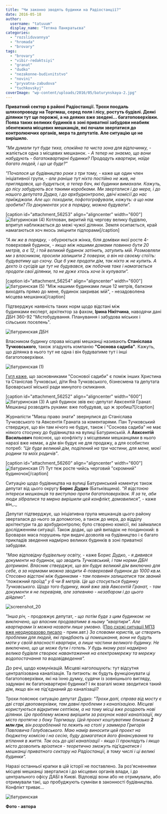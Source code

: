 ```yaml
---
title: "Чи законно зводять будинки на Радіостанції?"
date: 2016-05-18
author: 
  username: "tatuuum"
  display_name: "Тетяна Панкратьєва"
categories: 
  - "rozsliduvannya"
  - "hromada"
  - "brovary"
tags: 
  - "brovary"
  - "vibir-redaktsiyi"
  - "granat"
  - "dudko"
  - "nezakonne-budivnitstvo"
  - "novini"
  - "pryvatna-zabudova"
  - "tuchkovskyj"
coverImage: "wp-content/uploads/2016/05/baturynskaya-2.jpg"
---
```


**Приватний сектор в районі Радіостанції. Трохи поодаль шляхопроводу на Торгмаш, серед поля і лісу, ростуть будівлі. Деякі ділянки тут ще порожні, а на деяких вже зведені... багатоповерхівки. Поява таких великих будинків в зоні приватної забудови неабияк збентежила місцевих мешканців, які почали звертатися до контролюючих органів, мера та депутатів. Але ситуацію це не вирішило.**

_"Ми думали тут буде тиха, спокійна та чиста зона для відпочинку,_ - жаліється одна з місцевих мешканок. - _А тепер не знаємо, що вони набудують - багатоквартирні будинки? Продадуть квартири, наїде багато людей, і що це буде?"_

_"Почалося це будівництво роки з три тому,_ - каже ще один член ініціативної групи, - _але раніше тут ніхто постійно не жив, не приглядався, що будується, а тепер бач, які будинки вимахали. Кажуть, до лісу забудують все такими коробками. Ми зверталися і до мера, і до нашого депутата Дудка, і до архбудконтролю, двічі комісії до нас приїжджали. Але що: походили, пофотографували, кажуть: а що нам зробити? По документах усе в порядку, можна будувати"._

\[caption id="attachment\_56253" align="aligncenter" width="600"\]![батуринская (4)](https://mpz.brovary.org/wp-content/uploads/2016/05/baturynskaya-4.jpg) Котлован, виритий під чергову велику будівлю, впритул наближається до межі чужої ділянки. Земля осипається, край намагаються хоч якось зміцнити підпорами\[/caption\]

_"А як же в порядку,_ - обурюється жінка, біля домівки якої росте 4-поверховий будинок, - _якщо між нашими домами повинно бути 20 метрів, а є 12, і той великий будинок затінить, затулить мій. Розмовляли ми з власником, просили залишити 2 поверхи, а він на своєму стоїть: будуватиму що схочу. Оце б уже продати дім, так ніхто ж не купить. А дехто із сусідів ще тут не будувався, аж побачив таке і намагається продати свої ділянки, та не дуже хтось хоче їх купувати"._

\[caption id="attachment\_56254" align="aligncenter" width="600"\]![батуринская (5)](https://mpz.brovary.org/wp-content/uploads/2016/05/baturynskaya-5.jpg) "Між нашими будинками лише 12 метрів, балкони виходять прямо до мене, будинок закриває мій", - незадоволена місцева мешканка\[/caption\]

Підтверджує наявність таких норм щодо відстані між будинками експерт, архітектор за фахом, **Ірина Нікітчина**, наводячи дані ДБН 360-92 "Містобудування. Планування і забудова міських і сільських поселень".

![батуринская ДБН](https://mpz.brovary.org/wp-content/uploads/2016/05/13228115_1536857153288297_94145938_n.jpg)

Власником будинку справа місцеві мешканці називають **Станіслава Тучковського**, також згадують компанію **"Соснова садиба"**. Кажуть, що ділянка в нього тут не одна і він будуватиме тут і інші багатоповерхівки.

![батуринская (1)](https://mpz.brovary.org/wp-content/uploads/2016/05/baturynskaya-1.jpg)

[Гугл каже](https://youcontrol.com.ua/catalog/company_details/37721406/), що засновниками "Соснової садиби" є поміж інших Христина та Станіслав Тучковські, діти Яна Тучковського, бізнесмена та депутата Броварської міської ради минулого скликання.

\[caption id="attachment\_56252" align="aligncenter" width="600"\]![батуринская (3)](https://mpz.brovary.org/wp-content/uploads/2016/05/baturynskaya-3.jpg) А цей будинок звів екс-депутат Авксентій Гранат. Мешканці розводять руками: вже побудував, що ж зробиш?\[/caption\]

Журналісти "Маєш право знати" звернулися до Станіслава Тучковського та Авксентія Граната за коментарями. Пан Тучковський стверджує, що він там нічого не будує, також і "Соснова садиба" не має ніякого стосунку до будівництва на вулиці Батуринській. А **Авксентій Васильович** пояснює, що конфлікту з місцевими мешканцями в нього наразі вже немає, а дім він будує не для продажу, а для особистих потреб: _"Це буде великий дім, поділений на три частини, для мене, моєї родини та моїх родичів"_.

\[caption id="attachment\_56260" align="aligncenter" width="600"\]![батуринская (7)](https://mpz.brovary.org/wp-content/uploads/2016/05/P60505-153614.jpg) Тут теж росте чийсь черговий "скромний" будиночок\[/caption\]

Ситуацію щодо будівництва на вулиці Батуринський коментує також депутат від цього округу **Борис Дудко** (Батьківщина). _"Я відстоюю інтереси мешканців та виступаю проти багатоповерхівок. Я за те, аби люди зібралися та мирно вирішили цей конфлікт, домовилися",_ \- каже він_._

Депутат підтверджує, що ініціативна група мешканців цього району зверталася до нього за допомогою, а також до мера, до відділу архітектури та до архбудконтролю; було створено комісії, які займалися дослідженням ситуації. Також додає, що цей випадок не поодинокий: в Броварах маса порушень при видачі дозволів на будівництво і є багато прикладів зведення надмірно великих будинків в зоні приватної забудови.

_"Маю відповідну будівельну освіту,_ - каже Борис Дудко, - _я дивився документи на будинок, що зводить Тучковський, і там норми ДБН дотримані. Власник стверджує, що він будує великий дім виключно для себе, а за нормами можна зводити 4-поверховий будинок до 1000 кв.м. Стосовно відстані між будинками - там повинен залишатися так званий "пожежний проїзд" у 6 чи 8 метрів. Це що стосується будинку Тучковського. Щодо того будинку, який вже звів Авксентій Гранат, - там документи я не перевіряв, але запевняю - незабаром і до цього дійдемо"._

![screenshot_20](https://mpz.brovary.org/wp-content/uploads/2016/05/screenshot_20.png)

_"Інша річ,_ - продовжує депутат, - _що потім буде з цим будинком: не виключено, що власник продаватиме в ньому "квартири". Але квартирами їх можна назвати лише умовно._ ([Про схожі ситуації МПЗ вже неодноразово писало](https://mpz.brovary.org/yak-vidrizniti-kvartiru-vid-kimnati-u-zhitlovomu-budinku-prodovzhennya-rozsliduvannya/) - прим.авт.) _За словами юристів, це створить проблеми для людей, які придбають ці помешкання, вони не будуть мати у своїй власності квартири, а лише частини великого будинку. Не виключено, що це може бути і готель. У будь якому разі надмірно велика будівля створює навантаження на електромережу та мережу водопостачання та водовідведення"._

До речі, щодо комунікацій. Місцеві наголошують: тут відсутня централізована каналізація. Та питають: як будуть функціонувати ці багатоповерхівки, які на їхню думку, судячи із зовнішнього вигляду, задумані як багатоквартирні будинки? І як взагалі може зводитися такий дім, якщо він не під'єднаний до каналізації?

Трохи пояснює ситуацію депутат Дудко: _"Трохи далі, справа від мосту є дві старі двоповерхівки, там давні проблеми з каналізацією. Місцеві користуються відкритим септіком, а на тому місці вже роздають нові ділянки. Цю проблему можна вирішити за рахунок нової каналізації, яку місто протягне з боку Торгмашу. Цей проект коштуватиме близько **2 млн грн**, він розроблений та лежить на столі у заммера Григорія Павловича Голубовського. Маю намір виносити цей проект на бюджетну комісію і на сесію, буду домагатися його фінансування та втілення в життя. Так ось до цієї каналізації - якщо її прокладуть і якщо місто дозволить врізатися - теоретично зможуть під'єднатися і мешканці приватного сектору на Радіостанції, в тому числі і ці великі будинки"._

Наразі останньої крапки в цій історії не поставлено. За роз'ясненнями місцеві мешканці зверталися і до місцевих органів влади, і до центрального офісу ДАБІ в Києві. Відповіді вони або не отримували, або отримували такі, що пробуджують сумніви в законності будівництва. Конфлікт триває...

![батуринская](https://mpz.brovary.org/wp-content/uploads/2016/05/baturynskaya.jpg)

**Фото - автора**
